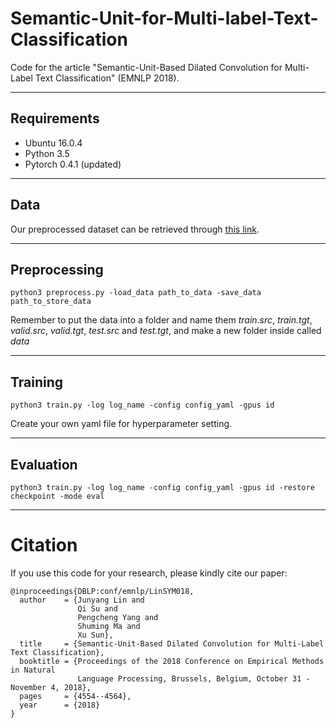 # Semantic-Unit-for-Multi-label-Text-Classification
Code for the article "Semantic-Unit-Based Dilated Convolution for Multi-Label Text Classification" (EMNLP 2018).

***********************************************************

## Requirements
* Ubuntu 16.0.4
* Python 3.5
* Pytorch 0.4.1 (updated)

**************************************************************

## Data
Our preprocessed dataset can be retrieved through [this link](https://drive.google.com/open?id=1oQ5_gPoRwAl7UGWTDNu4qATNtJ1l1kXd).

***************************************************************

## Preprocessing
```
python3 preprocess.py -load_data path_to_data -save_data path_to_store_data 
```
Remember to put the data into a folder and name them *train.src*, *train.tgt*, *valid.src*, *valid.tgt*, *test.src* and *test.tgt*, and make a new folder inside called *data*

***************************************************************

## Training
```
python3 train.py -log log_name -config config_yaml -gpus id
```
Create your own yaml file for hyperparameter setting.

****************************************************************

## Evaluation
```
python3 train.py -log log_name -config config_yaml -gpus id -restore checkpoint -mode eval
```

*******************************************************************

# Citation
If you use this code for your research, please kindly cite our paper:
```
@inproceedings{DBLP:conf/emnlp/LinSYM018,
  author    = {Junyang Lin and
               Qi Su and
               Pengcheng Yang and
               Shuming Ma and
               Xu Sun},
  title     = {Semantic-Unit-Based Dilated Convolution for Multi-Label Text Classification},
  booktitle = {Proceedings of the 2018 Conference on Empirical Methods in Natural
               Language Processing, Brussels, Belgium, October 31 - November 4, 2018},
  pages     = {4554--4564},
  year      = {2018}
}
```

